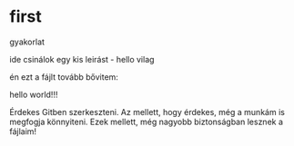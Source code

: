 ﻿first
=====

gyakorlat


ide csinálok egy kis leirást - hello vilag

én ezt a fájlt tovább bővitem:

hello world!!!

Érdekes Gitben szerkeszteni. Az mellett, hogy érdekes, még a munkám is megfogja könnyiteni.
Ezek mellett, még nagyobb biztonságban lesznek a fájlaim!